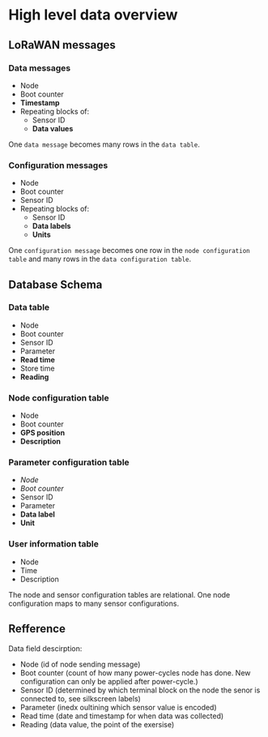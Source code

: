 # High level data overview


## LoRaWAN messages
### Data messages
- Node
- Boot counter
- **Timestamp**
- Repeating blocks of:
    - Sensor ID
    - **Data values**

One `data message` becomes many rows in the `data table`.

### Configuration messages
- Node
- Boot counter
- Sensor ID
- Repeating blocks of:
    - Sensor ID
    - **Data labels**
    - **Units**

One `configuration message` becomes one row in the `node configuration table` and many rows in the `data configuration table`.

## Database Schema

### Data table
- Node
- Boot counter
- Sensor ID
- Parameter
- **Read time**
- Store time
- **Reading**

### Node configuration table
- Node
- Boot counter
- **GPS position**
- **Description**

### Parameter configuration table
- _Node_
- _Boot counter_
- Sensor ID
- Parameter
- **Data label**
- **Unit**

### User information table
- Node
- Time
- Description


The node and sensor configuration tables are relational. One node configuration maps to many sensor configurations.

## Refference
Data field descirption:
- Node (id of node sending message)
- Boot counter (count of how many power-cycles node has done. New configuration can only be applied after power-cycle.)
- Sensor ID (determined by which terminal block on the node the senor is connected to, see silkscreen labels)
- Parameter (inedx oultining which sensor value is encoded)
- Read time (date and timestamp for when data was collected)
- Reading (data value, the point of the exersise)
